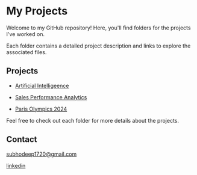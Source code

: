 # My Projects
Welcome to my GitHub repository! Here, you'll find folders for the projects I've worked on. 

Each folder contains a detailed project description and links to explore the associated files.

## Projects
- [Artificial Intelligeence](https://github.com/Subhodeep17/Projects/blob/main/artificial%20intelligence/README.md)

- [Sales Performance Analytics](https://github.com/Subhodeep17/Projects/tree/main/Sales-Performance-Analytics)
  
- [Paris Olympics 2024](https://github.com/Subhodeep17/Projects/tree/main/Paris%20Olympics%202024)

Feel free to check out each folder for more details about the projects.

## Contact
subhodeep1720@gmail.com

[linkedin](www.linkedin.com/in/subhodeep-basu-17b381282)
